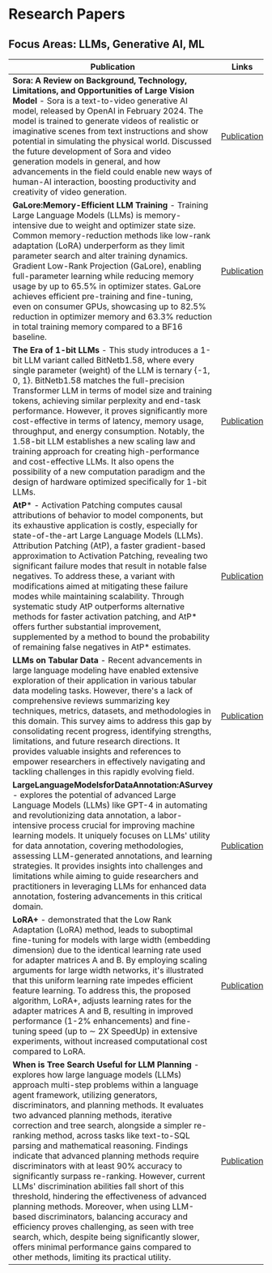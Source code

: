 # Research Papers 

## Focus Areas: LLMs, Generative AI, ML

| **Publication**  | **Links** |
| ------------- | ------------- |
| **Sora: A Review on Background, Technology, Limitations, and Opportunities of Large Vision Model** -  Sora is a text-to-video generative AI model, released by OpenAI in February 2024. The model is trained to generate videos of realistic or imaginative scenes from text instructions and show potential in simulating the physical world. Discussed the future development of Sora and video generation models in general, and how advancements in the field could enable new ways of human-AI interaction, boosting productivity and creativity of video generation.| [Publication](https://arxiv.org/abs/2402.17177v2)|
| **GaLore:Memory-Efficient LLM Training** -  Training Large Language Models (LLMs) is memory-intensive due to weight and optimizer state size. Common memory-reduction methods like low-rank adaptation (LoRA) underperform as they limit parameter search and alter training dynamics.  Gradient Low-Rank Projection (GaLore), enabling full-parameter learning while reducing memory usage by up to 65.5% in optimizer states. GaLore achieves efficient pre-training and fine-tuning, even on consumer GPUs, showcasing up to 82.5% reduction in optimizer memory and 63.3% reduction in total training memory compared to a BF16 baseline.| [Publication](https://arxiv.org/abs/2403.03507)|
| **The Era of 1-bit LLMs** -  This study introduces a 1-bit LLM variant called BitNetb1.58, where every single parameter (weight) of the LLM is ternary {-1, 0, 1}. BitNetb1.58 matches the full-precision Transformer LLM in terms of model size and training tokens, achieving similar perplexity and end-task performance. However, it proves significantly more cost-effective in terms of latency, memory usage, throughput, and energy consumption. Notably, the 1.58-bit LLM establishes a new scaling law and training approach for creating high-performance and cost-effective LLMs. It also opens the possibility of a new computation paradigm and the design of hardware optimized specifically for 1-bit LLMs. | [Publication](https://arxiv.org/abs/2402.17764)|
| **AtP*** -  Activation Patching computes causal attributions of behavior to model components, but its exhaustive application is costly, especially for state-of-the-art Large Language Models (LLMs). Attribution Patching (AtP), a faster gradient-based approximation to Activation Patching, revealing two significant failure modes that result in notable false negatives. To address these, a variant with modifications aimed at mitigating these failure modes while maintaining scalability. Through systematic study AtP outperforms alternative methods for faster activation patching, and AtP* offers further substantial improvement, supplemented by a method to bound the probability of remaining false negatives in AtP* estimates.| [Publication](https://arxiv.org/abs/2403.00745)|
| **LLMs on Tabular Data** -  Recent advancements in large language modeling have enabled extensive exploration of their application in various tabular data modeling tasks. However, there's a lack of comprehensive reviews summarizing key techniques, metrics, datasets, and methodologies in this domain. This survey aims to address this gap by consolidating recent progress, identifying strengths, limitations, and future research directions. It provides valuable insights and references to empower researchers in effectively navigating and tackling challenges in this rapidly evolving field.| [Publication](https://arxiv.org/abs/2402.17944)|
| **LargeLanguageModelsforDataAnnotation:ASurvey** -  explores the potential of advanced Large Language Models (LLMs) like GPT-4 in automating and revolutionizing data annotation, a labor-intensive process crucial for improving machine learning models. It uniquely focuses on LLMs' utility for data annotation, covering methodologies, assessing LLM-generated annotations, and learning strategies. It provides insights into challenges and limitations while aiming to guide researchers and practitioners in leveraging LLMs for enhanced data annotation, fostering advancements in this critical domain.| [Publication](https://arxiv.org/abs/2402.13446)|
|**LoRA+** - demonstrated that the Low Rank Adaptation (LoRA) method, leads to suboptimal fine-tuning for models with large width (embedding dimension) due to the identical learning rate used for adapter matrices A and B. By employing scaling arguments for large width networks, it's illustrated that this uniform learning rate impedes efficient feature learning. To address this, the proposed algorithm, LoRA+, adjusts learning rates for the adapter matrices A and B, resulting in improved performance (1-2% enhancements) and fine-tuning speed (up to ∼ 2X SpeedUp) in extensive experiments, without increased computational cost compared to LoRA. | [Publication](https://arxiv.org/abs/2402.12354)|
|**When is Tree Search Useful for LLM Planning** - explores how large language models (LLMs) approach multi-step problems within a language agent framework, utilizing generators, discriminators, and planning methods. It evaluates two advanced planning methods, iterative correction and tree search, alongside a simpler re-ranking method, across tasks like text-to-SQL parsing and mathematical reasoning. Findings indicate that advanced planning methods require discriminators with at least 90% accuracy to significantly surpass re-ranking. However, current LLMs' discrimination abilities fall short of this threshold, hindering the effectiveness of advanced planning methods. Moreover, when using LLM-based discriminators, balancing accuracy and efficiency proves challenging, as seen with tree search, which, despite being significantly slower, offers minimal performance gains compared to other methods, limiting its practical utility. | [Publication](https://arxiv.org/abs/2402.10890) |
